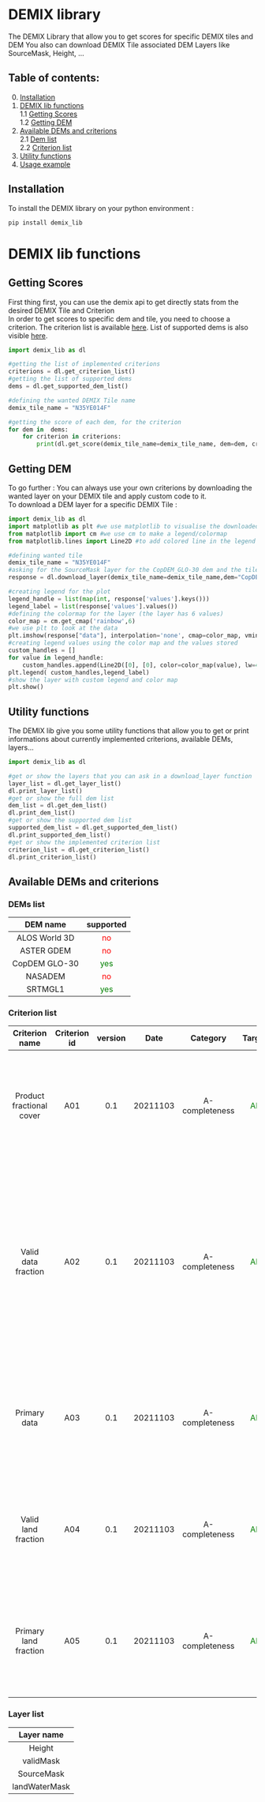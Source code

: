 <h1> DEMIX library </h1>

The DEMIX Library that allow you to get scores for specific DEMIX tiles and DEM
You also can download DEMIX Tile associated DEM Layers like SourceMask, Height, ...

<h2> Table of contents: </h2>

0. <a href="#Installation">Installation</a><br/>
1. <a href="#demix_lib_functions"> DEMIX lib functions</a><br/>
    1.1 <a href="#Getting-Score">Getting Scores</a><br/>
    1.2 <a href="#Getting-Geotiffs">Getting DEM</a><br/>
2. <a href="#dem_and_criterions">Available DEMs and criterions</a><br/>
    2.1 <a href="#Dem">Dem list</a><br/>
    2.2 <a href="#Criterion">Criterion list</a><br/>
3. <a href="#utility">Utility functions</a><br/>
4. <a href="#Usage_example">Usage example</a><br/>

<h2 id='Installation'> Installation</h2>
To install the DEMIX library on your python environment :

```
pip install demix_lib
```



<div id='demix_lib_functions'></div>
<h1>DEMIX lib functions</h1>
<h2 id='#Getting-Score'>Getting Scores</h2>
First thing first, you can use the demix api to get directly stats from the desired DEMIX Tile and Criterion
<br/>
In order to get scores to specific dem and tile, you need to choose a criterion.
The criterion list is available <a href="#Criterion">here</a>. List of supported dems is also visible <a href="#Dem">here</a>.


```Python
import demix_lib as dl

#getting the list of implemented criterions
criterions = dl.get_criterion_list()
#getting the list of supported dems
dems = dl.get_supported_dem_list()

#defining the wanted DEMIX Tile name 
demix_tile_name = "N35YE014F"

#getting the score of each dem, for the criterion 
for dem in  dems:
    for criterion in criterions:
        print(dl.get_score(demix_tile_name=demix_tile_name, dem=dem, criterion=criterion))
```

<div></div>
<H2 id='Getting-Geotiffs'>Getting DEM</H2>
To go further :
You can always use your own criterions by downloading the wanted layer on your DEMIX tile and apply custom code to it.
<br/>To download a DEM layer for a specific DEMIX Tile :

```Python
import demix_lib as dl
import matplotlib as plt #we use matplotlib to visualise the downloaded layer
from matplotlib import cm #we use cm to make a legend/colormap
from matplotlib.lines import Line2D #to add colored line in the legend

#defining wanted tile
demix_tile_name = "N35YE014F"
#asking for the SourceMask layer for the CopDEM_GLO-30 dem and the tile N64ZW019C
response = dl.download_layer(demix_tile_name=demix_tile_name,dem="CopDEM_GLO-30",layer="SourceMask")

#creating legend for the plot
legend_handle = list(map(int, response['values'].keys()))
legend_label = list(response['values'].values())
#defining the colormap for the layer (the layer has 6 values)
color_map = cm.get_cmap('rainbow',6)
#we use plt to look at the data
plt.imshow(response["data"], interpolation='none', cmap=color_map, vmin=0, vmax=6)
#creating legend values using the color map and the values stored
custom_handles = []
for value in legend_handle:
    custom_handles.append(Line2D([0], [0], color=color_map(value), lw=4))
plt.legend( custom_handles,legend_label)
#show the layer with custom legend and color map
plt.show()
```

<H2 id='Getting-Geotiffs'>Utility functions</H2>
The DEMIX lib give you some utility functions that allow you to get or print informations about currently implemented criterions, available DEMs, layers...

```python
import demix_lib as dl

#get or show the layers that you can ask in a download_layer function
layer_list = dl.get_layer_list()
dl.print_layer_list()
#get or show the full dem list
dem_list = dl.get_dem_list()
dl.print_dem_list()
#get or show the supported dem list
supported_dem_list = dl.get_supported_dem_list()
dl.print_supported_dem_list()
#get or show the implemented criterion list
criterion_list = dl.get_criterion_list()
dl.print_criterion_list()


```


<h2 id='dem_and_criterions'>Available DEMs and criterions</h2>
<h3 id='Dem'>DEMs list</h3>

| DEM name | supported |
| :-------------: | :-------------: |
| ALOS World 3D | <span style="color:red">no</span> |
| ASTER GDEM | <span style="color:red">no</span> |
| CopDEM GLO-30 | <span style="color:green">yes</span> |
| NASADEM | <span style="color:red">no</span> |
| SRTMGL1 | <span style="color:green">yes</span> |

<h3 id='Criterion'>Criterion list</h3>
    
| Criterion name | Criterion id | version | Date | Category | Target | Description | Requirement |
| :---: | :---: | :---: | :---: | :---: | :---: | :--- | :--- |
| Product fractional cover | A01 |  0.1 | 20211103 | A-completeness | <span style="color:green">All</span> |  indique le pourcentage dela tuile demix qui est ouverte par le produit, area couverte divisée par area de la tuile |  Area computation on an ellipsoïd and simple |
| Valid data fraction | A02 |  0.1 | 20211103 | A-completeness | <span style="color:green">All</span> |  Area d'une demix tile qui est couverte par une data valide , on fait la somme de chaque cellule avec des données valide et on calcule l'aire puis on fait ce total divisé par l'aire totale de la tuile demix |  metadata no/void.un masque par pixel doit indiqué si ils sont extrapole, infilled, ou masqué sinon c'est recalé |
| Primary data | A03 |  0.1 | 20211103 | A-completeness | <span style="color:green">All</span> |  indique l'aire dans une demix tile couverte par une valid data provenant de la source principale |  metadata no/void.un masque par pixel doit indiqué si ils sont extrapole, infilled, ou masqué sinon c'est recalé |
| Valid land fraction | A04 |  0.1 | 20211103 | A-completeness | <span style="color:green">All</span> |   indique l'aire dans une demix tile couverte par une valid data provenant de la source principale |  metadata no/void.un masque par pixel doit indiqué si ils sont extrapole, infilled, ou masqué sinon c'est recalé |
| Primary land fraction | A05 |  0.1 | 20211103 | A-completeness | <span style="color:green">All</span> |  indique  aire couverte par une donnée primaire en land |  metadata no/void.un masque par pixel doit indiqué si ils sont extrapole, infilled, ou masqué sinon c'est recalé |

<h3 id='Layers'>Layer list</h3>

| Layer name |
| :-------------: |
| Height |
| validMask | 
| SourceMask |
| landWaterMask |